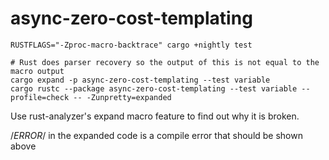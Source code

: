 # async-zero-cost-templating

```
RUSTFLAGS="-Zproc-macro-backtrace" cargo +nightly test

# Rust does parser recovery so the output of this is not equal to the macro output
cargo expand -p async-zero-cost-templating --test variable
cargo rustc --package async-zero-cost-templating --test variable --profile=check -- -Zunpretty=expanded
```

Use rust-analyzer's expand macro feature to find out why it is broken.

/*ERROR*/ in the expanded code is a compile error that should be shown above